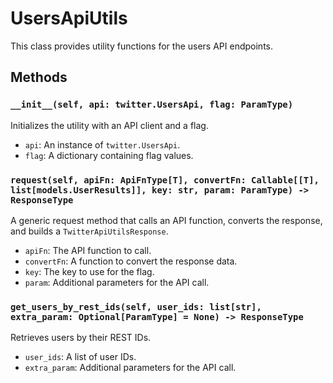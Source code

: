 # UsersApiUtils

This class provides utility functions for the users API endpoints.

## Methods

### `__init__(self, api: twitter.UsersApi, flag: ParamType)`

Initializes the utility with an API client and a flag.

- `api`: An instance of `twitter.UsersApi`.
- `flag`: A dictionary containing flag values.

### `request(self, apiFn: ApiFnType[T], convertFn: Callable[[T], list[models.UserResults]], key: str, param: ParamType) -> ResponseType`

A generic request method that calls an API function, converts the response, and builds a `TwitterApiUtilsResponse`.

- `apiFn`: The API function to call.
- `convertFn`: A function to convert the response data.
- `key`: The key to use for the flag.
- `param`: Additional parameters for the API call.

### `get_users_by_rest_ids(self, user_ids: list[str], extra_param: Optional[ParamType] = None) -> ResponseType`

Retrieves users by their REST IDs.

- `user_ids`: A list of user IDs.
- `extra_param`: Additional parameters for the API call.
